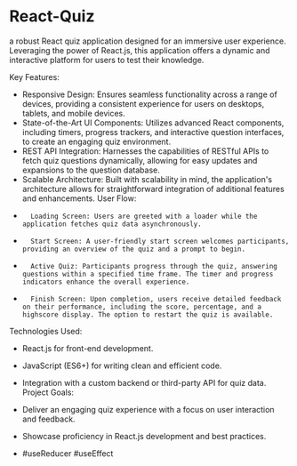 # React-Quiz
a robust React quiz application designed for an immersive user experience. Leveraging the power of React.js, this application offers a dynamic and interactive platform for users to test their knowledge.

Key Features:
* Responsive Design: Ensures seamless functionality across a range of devices, providing a consistent experience for users on desktops, tablets, and mobile devices.
* State-of-the-Art UI Components: Utilizes advanced React components, including timers, progress trackers, and interactive question interfaces, to create an engaging quiz environment.
* REST API Integration: Harnesses the capabilities of RESTful APIs to fetch quiz questions dynamically, allowing for easy updates and expansions to the question database.
* Scalable Architecture: Built with scalability in mind, the application's architecture allows for straightforward integration of additional features and enhancements.
User Flow:
* 		Loading Screen: Users are greeted with a loader while the application fetches quiz data asynchronously.
* 		Start Screen: A user-friendly start screen welcomes participants, providing an overview of the quiz and a prompt to begin.
* 		Active Quiz: Participants progress through the quiz, answering questions within a specified time frame. The timer and progress indicators enhance the overall experience.
* 		Finish Screen: Upon completion, users receive detailed feedback on their performance, including the score, percentage, and a highscore display. The option to restart the quiz is available.
Technologies Used:
* React.js for front-end development.
* JavaScript (ES6+) for writing clean and efficient code.
* Integration with a custom backend or third-party API for quiz data.
Project Goals:
* Deliver an engaging quiz experience with a focus on user interaction and feedback.
* Showcase proficiency in React.js development and best practices.

* #useReducer #useEffect
